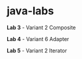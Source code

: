 # java-labs



**Lab 3** - Variant 2 Composite

**Lab 4** - Variant 6 Adapter

**Lab 5** - Variant 2 Iterator
